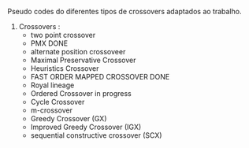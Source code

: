 Pseudo codes  do diferentes tipos de crossovers adaptados ao trabalho. 
1. Crossovers : 
    - two point crossover
    - PMX                                   DONE
    - alternate position crossoveer
    - Maximal Preservative Crossover
    - Heuristics Crossover
    - FAST ORDER MAPPED CROSSOVER           DONE
    - Royal lineage 
    - Ordered Crossover                     in progress
    - Cycle Crossover
    - m-crossover
    - Greedy Crossover (GX)
    - Improved Greedy Crossover (IGX)
    - sequential constructive crossover (SCX)
   

